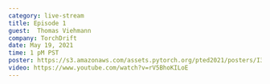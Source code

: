 ```yaml
---
category: live-stream
title: Episode 1
guest:  Thomas Viehmann
company: TorchDrift
date: May 19, 2021
time: 1 pM PST
poster: https://s3.amazonaws.com/assets.pytorch.org/pted2021/posters/I3.png
video: https://www.youtube.com/watch?v=rV5BhoKILoE
---
```

